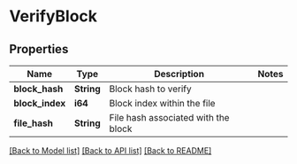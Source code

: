 # VerifyBlock

## Properties

Name | Type | Description | Notes
------------ | ------------- | ------------- | -------------
**block_hash** | **String** | Block hash to verify | 
**block_index** | **i64** | Block index within the file | 
**file_hash** | **String** | File hash associated with the block | 

[[Back to Model list]](../README.md#documentation-for-models) [[Back to API list]](../README.md#documentation-for-api-endpoints) [[Back to README]](../README.md)



